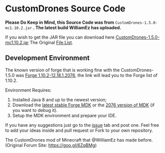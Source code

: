 # CustomDrones Source Code

__Please Do Keep in Mind, this Source Code was from__ ```CustomDrones-1.5.0-mc1.10.2.jar``` __. The latest build WilliamEz has uploaded.__

If you wish to get the JAR file you can download here [CustomDrones-1.5.0-mc1.10.2.jar](https://minecraft.curseforge.com/projects/customdrones/files/2326756)
The Original [File List](https://minecraft.curseforge.com/projects/customdrones/files).

## Development Environment

The known version of forge that is working fine with the CustomDrones-1.5.0 was [Forge 1.10.2-12.18.1.2076](https://files.minecraftforge.net/maven/net/minecraftforge/forge/index_1.10.2.html), the link will lead you to the Forge list of 1.10.2.

Environment Requires:
1. Installed Java 8 and up to the newest version;
2. Download the [latest stable Forge MDK](http://adfoc.us/serve/sitelinks/?id=271228&url=http://files.minecraftforge.net/maven/net/minecraftforge/forge/1.10.2-12.18.3.2185/forge-1.10.2-12.18.3.2185-mdk.zip) or the [2076 version of MDK](http://adfoc.us/serve/sitelinks/?id=271228&url=http://files.minecraftforge.net/maven/net/minecraftforge/forge/1.10.2-12.18.1.2076/forge-1.10.2-12.18.1.2076-mdk.zip) (if you want to debug it).
3. Setup the MDK environment and prepare your IDE.

If you have any suggestions just go to the [issue](https://github.com/nekomeowww/CustomDrones/issues) tab and post one.
Feel free to add your ideas inside and pull request or Fork to your own repository.

The CustomDrones mod of Minecraft that @WilliamEz has made before. (Original Forum Site: https://goo.gl/6ZqBMg)
